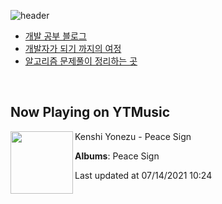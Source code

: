 ![header](https://capsule-render.vercel.app/api?type=waving&color=timeGradient&height=200&section=header&text=Mooneeᕕ(ᐛ)ᕗ&fontSize=40&animation=fadeIn)
- [개발 공부 블로그](https://mooneedev.netlify.app/)
- [개발자가 되기 까지의 여정](https://www.notion.so/mooneedev/4a78cf4af0a74c26a5880871ada05ddb)
- [알고리즘 문제풀이 정리하는 곳](https://www.notion.so/mooneedev/Algorithms-f47ea3f7bcd7444d834bcf6ce8c1cf78)

<br/>


## Now Playing on YTMusic

[<img align="left" width="100" src="https://lh3.googleusercontent.com/NoElVu4p0Ib8UUFKK-zKv43iI6LDx7rEbJYuuUAwhFpEKqcY3Pbj-cFpzyaOGfQLYhlwLJVkr2Bq2XCJ">](https://music.youtube.com/watch?v=YF_2v90gvZA)

Kenshi Yonezu - Peace Sign

**Albums**: Peace Sign

Last updated at 07/14/2021 10:24
